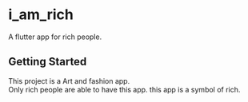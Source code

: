 # i_am_rich

A flutter app for rich people. 

## Getting Started

This project is a Art and fashion app. <br>Only rich people are able to have this app. this app is a symbol of rich.
